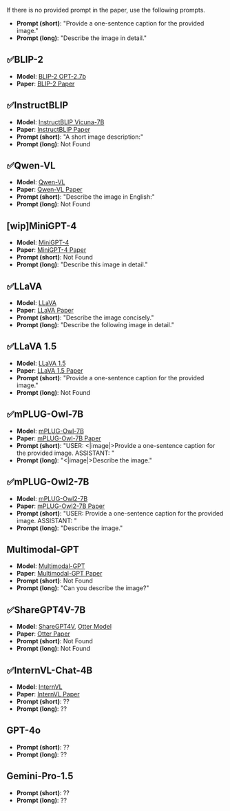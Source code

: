 If there is no provided prompt in the paper, use the following prompts.
- **Prompt (short)**: "Provide a one-sentence caption for the provided image."
- **Prompt (long)**: "Describe the image in detail."

## ✅BLIP-2
- **Model**: [BLIP-2 OPT-2.7b](https://huggingface.co/Salesforce/blip2-opt-2.7b)
- **Paper**: [BLIP-2 Paper](https://arxiv.org/pdf/2301.12597)

## ✅InstructBLIP
- **Model**: [InstructBLIP Vicuna-7B](https://huggingface.co/Salesforce/instructblip-vicuna-7b)
- **Paper**: [InstructBLIP Paper](https://arxiv.org/pdf/2305.06500)
- **Prompt (short)**: "A short image description:"
- **Prompt (long)**: Not Found

## ✅Qwen-VL
- **Model**: [Qwen-VL](https://huggingface.co/Qwen/Qwen-VL-Chat)
- **Paper**: [Qwen-VL Paper](https://arxiv.org/pdf/2308.12966)
- **Prompt (short)**: "Describe the image in English:"
- **Prompt (long)**: Not Found

## [wip]MiniGPT-4
- **Model**: [MiniGPT-4](https://github.com/Vision-CAIR/MiniGPT-4)
- **Paper**: [MiniGPT-4 Paper](https://arxiv.org/pdf/2304.10592)
- **Prompt (short)**: Not Found
- **Prompt (long)**: "Describe this image in detail."

## ✅LLaVA
- **Model**: [LLaVA](https://github.com/haotian-liu/LLaVA)
- **Paper**: [LLaVA Paper](https://arxiv.org/pdf/2304.08485)
- **Prompt (short)**: "Describe the image concisely."
- **Prompt (long)**: "Describe the following image in detail."

## ✅LLaVA 1.5
- **Model**: [LLaVA 1.5](https://huggingface.co/liuhaotian/llava-v1.5-7b)
- **Paper**: [LLaVA 1.5 Paper](https://arxiv.org/pdf/2310.03744)
- **Prompt (short)**: "Provide a one-sentence caption for the provided image."
- **Prompt (long)**: Not Found

## ✅mPLUG-Owl-7B
- **Model**: [mPLUG-Owl-7B](https://huggingface.co/MAGAer13/mplug-owl-llama-7b)
- **Paper**: [mPLUG-Owl-7B Paper](https://arxiv.org/pdf/2304.14178)
- **Prompt (short)**: "USER: <|image|>Provide a one-sentence caption for the provided image. ASSISTANT: "
- **Prompt (long)**: "<|image|>Describe the image."

## ✅mPLUG-Owl2-7B
- **Model**: [mPLUG-Owl2-7B](https://huggingface.co/MAGAer13/mplug-owl2-llama2-7b)
- **Paper**: [mPLUG-Owl2-7B Paper](https://arxiv.org/pdf/2311.04257)
- **Prompt (short)**: "USER: Provide a one-sentence caption for the provided image. ASSISTANT: "
- **Prompt (long)**: "Describe the image."

## Multimodal-GPT
- **Model**: [Multimodal-GPT](https://github.com/open-mmlab/Multimodal-GPT)
- **Paper**: [Multimodal-GPT Paper](https://arxiv.org/pdf/2305.04790)
- **Prompt (short)**: Not Found
- **Prompt (long)**: "Can you describe the image?"

## ✅ShareGPT4V-7B
- **Model**: [ShareGPT4V](https://github.com/ShareGPT4Omni/ShareGPT4V/tree/master), [Otter Model](https://huggingface.co/Lin-Chen/ShareGPT4V-7B)
- **Paper**: [Otter Paper](https://arxiv.org/pdf/2311.12793)
- **Prompt (short)**: Not Found
- **Prompt (long)**: Not Found

## ✅InternVL-Chat-4B
- **Model**: [InternVL](https://huggingface.co/OpenGVLab/Mini-InternVL-Chat-4B-V1-5)
- **Paper**: [InternVL Paper](https://arxiv.org/pdf/2404.16821)
- **Prompt (short)**: ??
- **Prompt (long)**: ??

## GPT-4o
- **Prompt (short)**: ??
- **Prompt (long)**: ??

## Gemini-Pro-1.5
- **Prompt (short)**: ??
- **Prompt (long)**: ??
